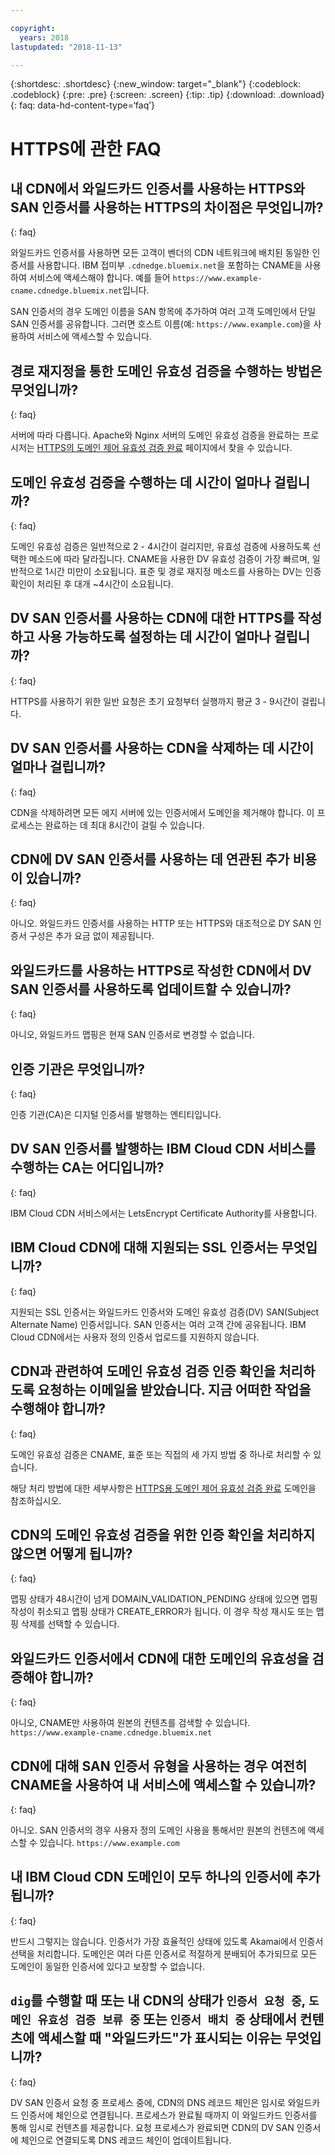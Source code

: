 ```yaml
---

copyright:
  years: 2018
lastupdated: "2018-11-13"

---
```


{:shortdesc: .shortdesc}
{:new_window: target="_blank"}
{:codeblock: .codeblock}
{:pre: .pre}
{:screen: .screen}
{:tip: .tip}
{:download: .download}
{: faq: data-hd-content-type=‘faq’}

# HTTPS에 관한 FAQ 

## 내 CDN에서 와일드카드 인증서를 사용하는 HTTPS와 SAN 인증서를 사용하는 HTTPS의 차이점은 무엇입니까?
{: faq}

와일드카드 인증서를 사용하면 모든 고객이 벤더의 CDN 네트워크에 배치된 동일한 인증서를 사용합니다. IBM 접미부 `.cdnedge.bluemix.net`을 포함하는 CNAME을 사용하여 서비스에 액세스해야 합니다. 예를 들어 `https://www.example-cname.cdnedge.bluemix.net`입니다.

SAN 인증서의 경우 도메인 이름을 SAN 항목에 추가하여 여러 고객 도메인에서 단일 SAN 인증서를 공유합니다. 그러면 호스트 이름(예: `https://www.example.com`)을 사용하여 서비스에 액세스할 수 있습니다.

## 경로 재지정을 통한 도메인 유효성 검증을 수행하는 방법은 무엇입니까?
{: faq}

서버에 따라 다릅니다. Apache와 Nginx 서버의 도메인 유효성 검증을 완료하는 프로시저는 [HTTPS의 도메인 제어 유효성 검증 완료](how-to-https.html#redirect) 페이지에서 찾을 수 있습니다.

## 도메인 유효성 검증을 수행하는 데 시간이 얼마나 걸립니까?
{: faq}

도메인 유효성 검증은 일반적으로 2 - 4시간이 걸리지만, 유효성 검증에 사용하도록 선택한 메소드에 따라 달라집니다. CNAME을 사용한 DV 유효성 검증이 가장 빠르며, 일반적으로 1시간 미만이 소요됩니다. 표준 및 경로 재지정 메소드를 사용하는 DV는 인증 확인이 처리된 후 대개 ~4시간이 소요됩니다.

## DV SAN 인증서를 사용하는 CDN에 대한 HTTPS를 작성하고 사용 가능하도록 설정하는 데 시간이 얼마나 걸립니까?
{: faq}

HTTPS를 사용하기 위한 일반 요청은 초기 요청부터 실행까지 평균 3 - 9시간이 걸립니다.

## DV SAN 인증서를 사용하는 CDN을 삭제하는 데 시간이 얼마나 걸립니까?
{: faq}

CDN을 삭제하려면 모든 에지 서버에 있는 인증서에서 도메인을 제거해야 합니다. 이 프로세스는 완료하는 데 최대 8시간이 걸릴 수 있습니다.

## CDN에 DV SAN 인증서를 사용하는 데 연관된 추가 비용이 있습니까?
{: faq}

아니오. 와일드카드 인증서를 사용하는 HTTP 또는 HTTPS와 대조적으로 DY SAN 인증서 구성은 추가 요금 없이 제공됩니다.

## 와일드카드를 사용하는 HTTPS로 작성한 CDN에서 DV SAN 인증서를 사용하도록 업데이트할 수 있습니까?
{: faq}

아니오, 와일드카드 맵핑은 현재 SAN 인증서로 변경할 수 없습니다.

## 인증 기관은 무엇입니까?
{: faq}

인증 기관(CA)은 디지털 인증서를 발행하는 엔티티입니다.

## DV SAN 인증서를 발행하는 IBM Cloud CDN 서비스를 수행하는 CA는 어디입니까?
{: faq}

IBM Cloud CDN 서비스에서는 LetsEncrypt Certificate Authority를 사용합니다.

## IBM Cloud CDN에 대해 지원되는 SSL 인증서는 무엇입니까?
{: faq}

지원되는 SSL 인증서는 와일드카드 인증서와 도메인 유효성 검증(DV) SAN(Subject Alternate Name) 인증서입니다. SAN 인증서는 여러 고객 간에 공유됩니다. IBM Cloud CDN에서는 사용자 정의 인증서 업로드를 지원하지 않습니다.

## CDN과 관련하여 도메인 유효성 검증 인증 확인을 처리하도록 요청하는 이메일을 받았습니다. 지금 어떠한 작업을 수행해야 합니까?
{: faq}

도메인 유효성 검증은 CNAME, 표준 또는 직접의 세 가지 방법 중 하나로 처리할 수 있습니다.

해당 처리 방법에 대한 세부사항은 [HTTPS용 도메인 제어 유효성 검증 완료](how-to-https.html#how-to-https.html#initial-steps-to-domain-control-validation) 도메인을 참조하십시오.

## CDN의 도메인 유효성 검증을 위한 인증 확인을 처리하지 않으면 어떻게 됩니까?
{: faq}

맵핑 상태가 48시간이 넘게 DOMAIN_VALIDATION_PENDING 상태에 있으면 맵핑 작성이 취소되고 맵핑 상태가 CREATE_ERROR가 됩니다. 이 경우 작성 재시도 또는 맵핑 삭제를 선택할 수 있습니다.

## 와일드카드 인증서에서 CDN에 대한 도메인의 유효성을 검증해야 합니까?
{: faq}

아니오, CNAME만 사용하여 원본의 컨텐츠를 검색할 수 있습니다. `https://www.example-cname.cdnedge.bluemix.net`

## CDN에 대해 SAN 인증서 유형을 사용하는 경우 여전히 CNAME을 사용하여 내 서비스에 액세스할 수 있습니까?
{: faq}

아니오. SAN 인증서의 경우 사용자 정의 도메인 사용을 통해서만 원본의 컨텐츠에 액세스할 수 있습니다. `https://www.example.com`

## 내 IBM Cloud CDN 도메인이 모두 하나의 인증서에 추가됩니까?
{: faq}

반드시 그렇지는 않습니다. 인증서가 가장 효율적인 상태에 있도록 Akamai에서 인증서 선택을 처리합니다. 도메인은 여러 다른 인증서로 적절하게 분배되어 추가되므로 모든 도메인이 동일한 인증서에 있다고 보장할 수 없습니다.

## `dig`를 수행할 때 또는 내 CDN의 상태가 `인증서 요청 중`, `도메인 유효성 검증 보류 중` 또는 `인증서 배치 중` 상태에서 컨텐츠에 액세스할 때 "와일드카드"가 표시되는 이유는 무엇입니까?
{: faq}

DV SAN 인증서 요청 중 프로세스 중에, CDN의 DNS 레코드 체인은 임시로 와일드카드 인증서에 체인으로 연결됩니다. 프로세스가 완료될 때까지 이 와일드카드 인증서를 통해 임시로 컨텐츠를 제공합니다. 요청 프로세스가 완료되면 CDN의 DV SAN 인증서에 체인으로 연결되도록 DNS 레코드 체인이 업데이트됩니다.
